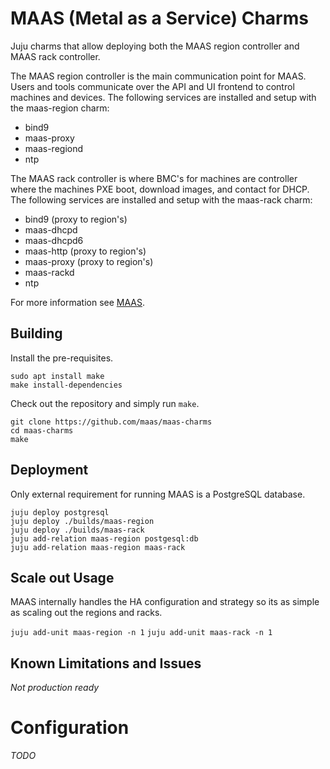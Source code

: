 # MAAS (Metal as a Service) Charms

Juju charms that allow deploying both the MAAS region controller and MAAS rack
controller.

The MAAS region controller is the main communication point for MAAS. Users and
tools communicate over the API and UI frontend to control machines and devices.
The following services are installed and setup with the maas-region charm:

* bind9
* maas-proxy
* maas-regiond
* ntp

The MAAS rack controller is where BMC's for machines are controller where the
machines PXE boot, download images, and contact for DHCP. The following
services are installed and setup with the maas-rack charm:

* bind9 (proxy to region's)
* maas-dhcpd
* maas-dhcpd6
* maas-http (proxy to region's)
* maas-proxy (proxy to region's)
* maas-rackd
* ntp

For more information see [MAAS]((https://maas.io)).

## Building

Install the pre-requisites.

```
sudo apt install make
make install-dependencies
```

Check out the repository and simply run `make`.

```
git clone https://github.com/maas/maas-charms
cd maas-charms
make
```

## Deployment

Only external requirement for running MAAS is a PostgreSQL database.

```
juju deploy postgresql
juju deploy ./builds/maas-region
juju deploy ./builds/maas-rack
juju add-relation maas-region postgesql:db
juju add-relation maas-region maas-rack
```

## Scale out Usage

MAAS internally handles the HA configuration and strategy so its as simple
as scaling out the regions and racks.

`juju add-unit maas-region -n 1`
`juju add-unit maas-rack -n 1`

## Known Limitations and Issues

*Not production ready*

# Configuration

*TODO*
